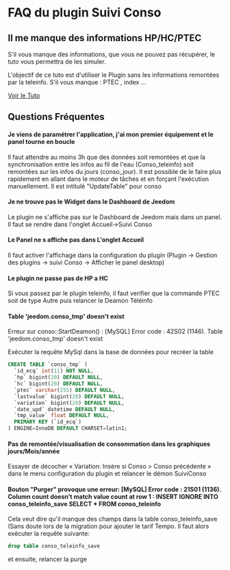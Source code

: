# FAQ du plugin Suivi Conso

## Il me manque des informations HP/HC/PTEC
S'il vous manque des informations, que vous ne pouvez pas récupérer, le tuto vous permettra de les simuler.

L'objectif de ce tuto est d'utiliser le Plugin sans les informations remontées par la teleinfo.
S'il vous manque : PTEC , index ...

[Voir le Tuto](./tutoriel_hp_hc.md)

## Questions Fréquentes

#### Je viens de paramétrer l'application, j'ai mon premier équipement et le panel tourne en boucle
Il faut attendre au moins 3h que des données soit remontées et que la synchronisation entre les infos au fil de l'eau (Conso_teleinfo) soit remontées sur les infos du jours (conso_jour). Il est possible de le faire plus rapidement en allant dans le moteur de tâches et en forçant l'exécution manuellement. Il est intitulé "UpdateTable" pour conso

#### Je ne trouve pas le Widget dans le Dashboard de Jeedom
Le plugin ne s'affiche pas sur le Dashboard de Jeedom mais dans un panel. Il faut se rendre dans l'onglet Accueil->Suivi Conso

#### Le Panel ne s affiche pas dans L'onglet Accueil
Il faut activer l'affichage dans la configuration du plugin (Plugin -> Gestion des plugins -> suivi Conso -> Afficher le panel desktop)

#### Le plugin ne passe pas de HP a HC
Si vous passez par le plugin teleinfo, il faut verifier que la commande PTEC soit de type Autre puis relancer le Deamon Téléinfo

#### Table 'jeedom.conso_tmp' doesn't exist
Erreur sur conso::StartDeamon() : [MySQL] Error code : 42S02 (1146). Table 'jeedom.conso_tmp' doesn't exist

Exécuter la requête MySql dans la base de données pour recréer la table

```sql
CREATE TABLE `conso_tmp` (
  `id_ecq` int(11) NOT NULL,
  `hp` bigint(20) DEFAULT NULL,
  `hc` bigint(20) DEFAULT NULL,
  `ptec` varchar(255) DEFAULT NULL,
  `lastvalue` bigint(20) DEFAULT NULL,
  `variation` bigint(20) DEFAULT NULL,
  `date_upd` datetime DEFAULT NULL,
  `tmp_value` float DEFAULT NULL,
  PRIMARY KEY (`id_ecq`)
) ENGINE=InnoDB DEFAULT CHARSET=latin1;
```
#### Pas de remontée/visualisation de consommation dans les graphiques jours/Mois/année
Essayer de décocher « Variation: Insère si Conso > Conso précédente » dans le menu configuration du plugin et relancer le démon SuiviConso

#### Bouton "Purger" provoque une erreur: [MySQL] Error code : 21S01 (1136). Column count doesn’t match value count at row 1 : INSERT IGNORE INTO conso_teleinfo_save SELECT * FROM conso_teleinfo
Cela veut dire qu'il manque des champs dans la table conso_teleinfo_save (Sans doute lors de la migration pour ajouter le tarif Tempo. Il faut alors exécuter la requête suivante:
```sql
drop table conso_teleinfo_save
```
et ensuite, relancer la purge
